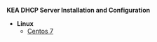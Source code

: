**KEA DHCP Server Installation and Configuration**

- **Linux**
  - [Centos 7](docs/centos7_installation.md)
